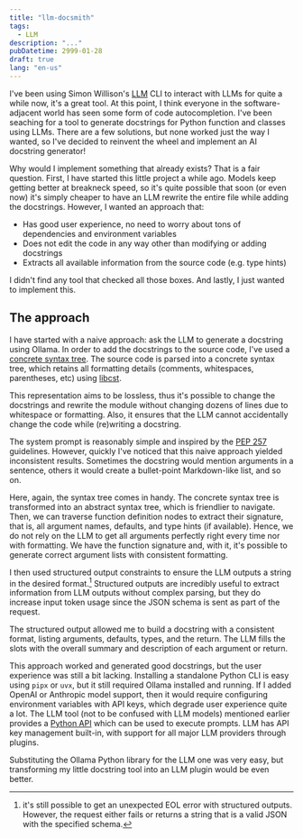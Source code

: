 ```yaml
---
title: "llm-docsmith"
tags:
  - LLM
description: "..."
pubDatetime: 2999-01-28
draft: true
lang: "en-us"
---
```


I've been using Simon Willison's [LLM](https://llm.datasette.io/en/stable/) CLI to interact with LLMs for quite a while now, it's a great tool.
At this point, I think everyone in the software-adjacent world has seen some form of code autocompletion.
I've been seaching for a tool to generate docstrings for Python function and classes using LLMs.
There are a few solutions, but none worked just the way I wanted, so I've decided to reinvent the wheel and implement an AI docstring generator!

Why would I implement something that already exists? That is a fair question.
First, I have started this little project a while ago.
Models keep getting better at breakneck speed, so it's quite possible that soon (or even now) it's simply cheaper to have an LLM rewrite the entire file while adding the docstrings.
However, I wanted an approach that:

- Has good user experience, no need to worry about tons of dependencies and environment variables
- Does not edit the code in any way other than modifying or adding docstrings
- Extracts all available information from the source code (e.g. type hints)

I didn't find any tool that checked all those boxes.
And lastly, I just wanted to implement this.

## The approach

I have started with a naive approach: ask the LLM to generate a docstring using Ollama.
In order to add the docstrings to the source code, I've used a [concrete syntax tree](https://stackoverflow.com/questions/1888854/what-is-the-difference-between-an-abstract-syntax-tree-and-a-concrete-syntax-tre).
The source code is parsed into a concrete syntax tree, which retains all formatting details (comments, whitespaces, parentheses, etc) using [libcst](https://pypi.org/project/libcst/).

This representation aims to be lossless, thus it's possible to change the docstrings and rewrite the module without changing dozens of lines due to whitespace or formatting.
Also, it ensures that the LLM cannot accidentally change the code while (re)writing a docstring.

The system prompt is reasonably simple and inspired by the [PEP 257](https://peps.python.org/pep-0257/) guidelines.
However, quickly I've noticed that this naive approach yielded inconsistent results.
Sometimes the docstring would mention arguments in a sentence, others it would create a bullet-point Markdown-like list, and so on.

Here, again, the syntax tree comes in handy.
The concrete syntax tree is transformed into an abstract syntax tree, which is friendlier to navigate.
Then, we can traverse function definition nodes to extract their signature, that is, all argument names, defaults, and type hints (if available).
Hence, we do not rely on the LLM to get all arguments perfectly right every time nor with formatting.
We have the function signature and, with it, it's possible to generate correct argument lists with consistent formatting.

I then used structured output constraints to ensure the LLM outputs a string in the desired format.[^eol]
Structured outputs are incredibly useful to extract information from LLM outputs without complex parsing, but they do increase input token usage since the JSON schema is sent as part of the request.

[^eol]: it's still possible to get an unexpected EOL error with structured outputs. However, the request either fails or returns a string that is a valid JSON with the specified schema.

The structured output allowed me to build a docstring with a consistent format, listing arguments, defaults, types, and the return.
The LLM fills the slots with the overall summary and description of each argument or return.

This approach worked and generated good docstrings, but the user experience was still a bit lacking.
Installing a standalone Python CLI is easy using `pipx` or `uvx`, but it still required Ollama installed and running.
If I added OpenAI or Anthropic model support, then it would require configuring environment variables with API keys, which degrade user experience quite a lot.
The LLM tool (not to be confused with LLM models) mentioned earlier provides a [Python API](https://llm.datasette.io/en/stable/python-api.html) which can be used to execute prompts.
LLM has API key management built-in, with support for all major LLM providers through plugins.

Substituting the Ollama Python library for the LLM one was very easy, but transforming my little docstring tool into an LLM plugin would be even better.
